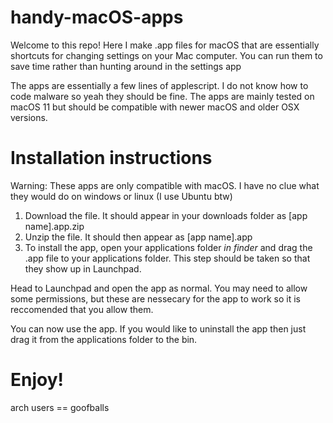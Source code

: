# handy-macOS-apps
Welcome to this repo!
Here I make .app files for macOS that are essentially shortcuts for changing settings on your Mac computer. You can run them to save time rather than hunting around in the settings app

The apps are essentially a few lines of applescript. I do not know how to code malware so yeah they should be fine. 
The apps are mainly tested on macOS 11 but should be compatible with newer macOS and older OSX versions. 

# Installation instructions
Warning: These apps are only compatible with macOS. I have no clue what they would do on windows or linux (I use Ubuntu btw)

1. Download the file. It should appear in your downloads folder as [app name].app.zip
2. Unzip the file. It should then appear as [app name].app
3. To install the app, open your applications folder *in finder* and drag the .app file to your applications folder. This step should be taken so that they show up in Launchpad.

Head to Launchpad and open the app as normal. You may need to allow some permissions, but these are nessecary for the app to work so it is reccomended that you allow them.

You can now use the app. If you would like to uninstall the app then just drag it from the applications folder to the bin.

# Enjoy!





arch users == goofballs
